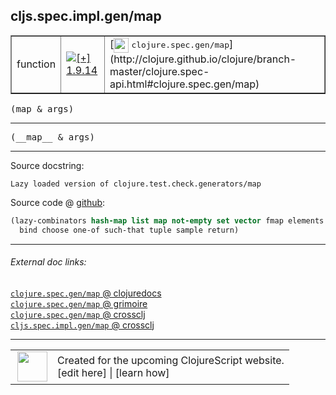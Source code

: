 ## cljs.spec.impl.gen/map



 <table border="1">
<tr>
<td>function</td>
<td><a href="https://github.com/cljsinfo/cljs-api-docs/tree/1.9.14"><img valign="middle" alt="[+] 1.9.14" title="Added in 1.9.14" src="https://img.shields.io/badge/+-1.9.14-lightgrey.svg"></a> </td>
<td>
[<img height="24px" valign="middle" src="http://i.imgur.com/1GjPKvB.png"> <samp>clojure.spec.gen/map</samp>](http://clojure.github.io/clojure/branch-master/clojure.spec-api.html#clojure.spec.gen/map)
</td>
</tr>
</table>

<samp>(map & args)</samp><br>

---

 <samp>
(__map__ & args)<br>
</samp>

---





Source docstring:

```
Lazy loaded version of clojure.test.check.generators/map
```


Source code @ [github]():

```clj
(lazy-combinators hash-map list map not-empty set vector fmap elements
  bind choose one-of such-that tuple sample return)
```

<!--
Repo - tag - source tree - lines:

 <pre>

</pre>

-->

---



###### External doc links:

[`clojure.spec.gen/map` @ clojuredocs](http://clojuredocs.org/clojure.spec.gen/map)<br>
[`clojure.spec.gen/map` @ grimoire](http://conj.io/store/v1/org.clojure/clojure/1.7.0-beta3/clj/clojure.spec.gen/map/)<br>
[`clojure.spec.gen/map` @ crossclj](http://crossclj.info/fun/clojure.spec.gen/map.html)<br>
[`cljs.spec.impl.gen/map` @ crossclj](http://crossclj.info/fun/cljs.spec.impl.gen.cljs/map.html)<br>

---

 <table>
<tr><td>
<img valign="middle" align="right" width="48px" src="http://i.imgur.com/Hi20huC.png">
</td><td>
Created for the upcoming ClojureScript website.<br>
[edit here] | [learn how]
</td></tr></table>

[edit here]:https://github.com/cljsinfo/cljs-api-docs/blob/master/cljsdoc/cljs.spec.impl.gen/map.cljsdoc
[learn how]:https://github.com/cljsinfo/cljs-api-docs/wiki/cljsdoc-files

<!--

This information was too distracting to show to readers, but I'll leave it
commented here since it is helpful to:

- pretty-print the data used to generate this document
- and show how to retrieve that data



The API data for this symbol:

```clj
{:ns "cljs.spec.impl.gen",
 :name "map",
 :signature ["[& args]"],
 :name-encode "map",
 :history [["+" "1.9.14"]],
 :type "function",
 :clj-equiv {:full-name "clojure.spec.gen/map",
             :url "http://clojure.github.io/clojure/branch-master/clojure.spec-api.html#clojure.spec.gen/map"},
 :full-name-encode "cljs.spec.impl.gen/map",
 :source {:code "(lazy-combinators hash-map list map not-empty set vector fmap elements\n  bind choose one-of such-that tuple sample return)",
          :title "Source code",
          :repo "clojurescript",
          :tag "r1.9.14",
          :filename "src/main/cljs/cljs/spec/impl/gen.cljs",
          :lines [69 70],
          :url "https://github.com/clojure/clojurescript/blob/r1.9.14/src/main/cljs/cljs/spec/impl/gen.cljs#L69-L70"},
 :usage ["(map & args)"],
 :full-name "cljs.spec.impl.gen/map",
 :docstring "Lazy loaded version of clojure.test.check.generators/map",
 :cljsdoc-url "https://github.com/cljsinfo/cljs-api-docs/blob/master/cljsdoc/cljs.spec.impl.gen/map.cljsdoc"}

```

Retrieve the API data for this symbol:

```clj
;; from Clojure REPL
(require '[clojure.edn :as edn])
(-> (slurp "https://raw.githubusercontent.com/cljsinfo/cljs-api-docs/catalog/cljs-api.edn")
    (edn/read-string)
    (get-in [:symbols "cljs.spec.impl.gen/map"]))
```

-->
